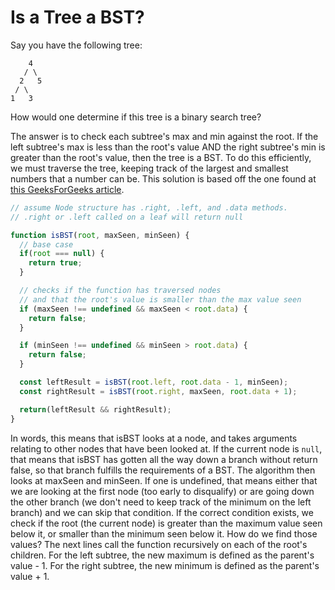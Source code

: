 # Is a Tree a BST?

Say you have the following tree:

```
    4
   / \
  2   5
 / \   
1   3  
```

How would one determine if this tree is a binary search tree?

The answer is to check each subtree's max and min against the root. If the left subtree's max is less than the root's value AND the right subtree's min is greater than the root's value, then the tree is a BST.
To do this efficiently, we must traverse the tree, keeping track of the largest and smallest numbers that a number can be.
This solution is based off the one found at [this GeeksForGeeks article](http://www.geeksforgeeks.org/a-program-to-check-if-a-binary-tree-is-bst-or-not/).

```javascript
// assume Node structure has .right, .left, and .data methods.
// .right or .left called on a leaf will return null

function isBST(root, maxSeen, minSeen) {
  // base case
  if(root === null) {
    return true;
  }

  // checks if the function has traversed nodes
  // and that the root's value is smaller than the max value seen
  if (maxSeen !== undefined && maxSeen < root.data) {
    return false;
  }

  if (minSeen !== undefined && minSeen > root.data) {
    return false;
  }

  const leftResult = isBST(root.left, root.data - 1, minSeen);
  const rightResult = isBST(root.right, maxSeen, root.data + 1);

  return(leftResult && rightResult);
}
```

In words, this means that isBST looks at a node, and takes arguments relating to other nodes that have been looked at. If the current node is `null`, that means that isBST has gotten all the way down a branch without return false, so that branch fulfills the requirements of a BST. The algorithm then looks at maxSeen and minSeen. If one is undefined, that means either that we are looking at the first node (too early to disqualify) or are going down the other branch (we don't need to keep track of the minimum on the left branch) and we can skip that condition. If the correct condition exists, we check if the root (the current node) is greater than the maximum value seen below it, or smaller than the minimum seen below it. How do we find those values? The next lines call the function recursively on each of the root's children. For the left subtree, the new maximum is defined as the parent's value - 1. For the right subtree, the new minimum is defined as the parent's value + 1.
